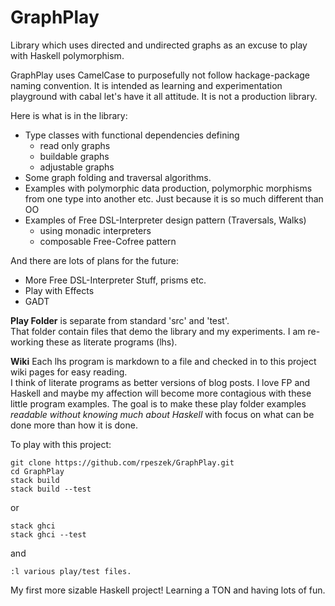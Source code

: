 # GraphPlay

Library which uses directed and undirected graphs as an excuse to play with Haskell polymorphism.

GraphPlay uses CamelCase to purposefully not follow hackage-package naming convention.
It is intended as learning and experimentation playground with cabal let's have it all attitude. It is not a production library.

Here is what is in the library:

* Type classes with functional dependencies defining
  - read only graphs
  - buildable graphs
  - adjustable graphs
* Some graph folding and traversal algorithms.
* Examples with polymorphic data production, polymorphic morphisms from one type into another etc. Just because it is so much different than OO
* Examples of Free DSL-Interpreter design pattern (Traversals, Walks)
  - using monadic interpreters
  - composable Free-Cofree pattern

And there are lots of plans for the future:
* More Free DSL-Interpreter Stuff, prisms etc.
* Play with Effects
* GADT 

__Play Folder__ is separate from standard 'src' and 'test'.  
That folder contain files that demo the library and my experiments. I am re-working these as literate programs (lhs).

__Wiki__ Each lhs program is markdown to a file and checked in to this project wiki pages for easy reading.  
I think of literate programs as better versions of blog posts. I love FP and Haskell and maybe my affection will become more contagious with these little program examples. The goal is to make these play folder examples *readable without 
knowing much about Haskell* with focus on what can be done more than how it is done.

To play with this project:

```
git clone https://github.com/rpeszek/GraphPlay.git
cd GraphPlay
stack build
stack build --test
```
or
```
stack ghci
stack ghci --test
```
and 
```
:l various play/test files.
```

My first more sizable Haskell project!  Learning a TON and having lots of fun.
